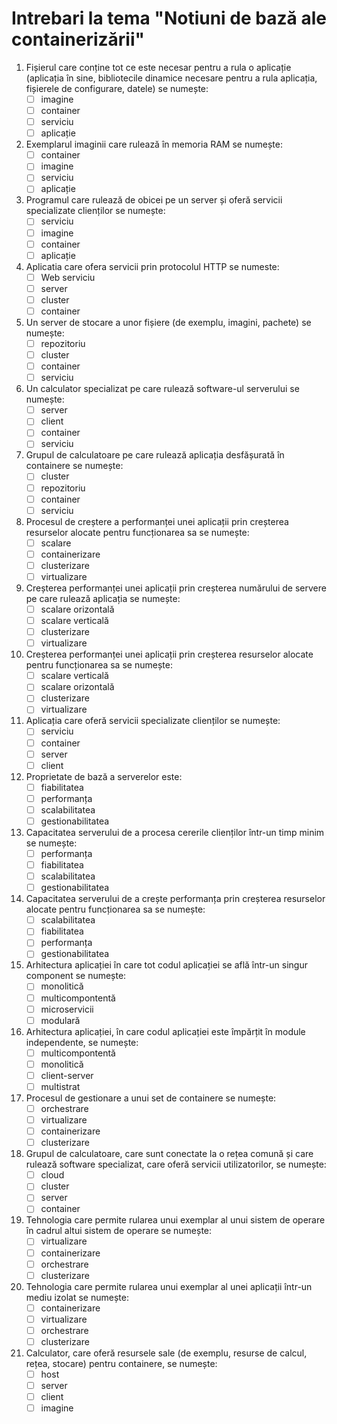 # Intrebari la tema "Notiuni de bază ale containerizării"

1. Fișierul care conține tot ce este necesar pentru a rula o aplicație (aplicația în sine, bibliotecile dinamice necesare pentru a rula aplicația, fișierele de configurare, datele) se numește:
    - [ ] imagine
    - [ ] container
    - [ ] serviciu
    - [ ] aplicație
2. Exemplarul imaginii care rulează în memoria RAM se numește:
    - [ ] container
    - [ ] imagine
    - [ ] serviciu
    - [ ] aplicație
3. Programul care rulează de obicei pe un server și oferă servicii specializate clienților se numește:
    - [ ] serviciu
    - [ ] imagine
    - [ ] container
    - [ ] aplicație
4. Aplicatia care ofera servicii prin protocolul HTTP se numeste:
    - [ ] Web serviciu
    - [ ] server
    - [ ] cluster
    - [ ] container
5. Un server de stocare a unor fișiere (de exemplu, imagini, pachete) se numește:
    - [ ] repozitoriu
    - [ ] cluster
    - [ ] container
    - [ ] serviciu
6. Un calculator specializat pe care rulează software-ul serverului se numește:
    - [ ] server
    - [ ] client
    - [ ] container
    - [ ] serviciu
7. Grupul de calculatoare pe care rulează aplicația desfășurată în containere se numește:
    - [ ] cluster
    - [ ] repozitoriu
    - [ ] container
    - [ ] serviciu
8. Procesul de creștere a performanței unei aplicații prin creșterea resurselor alocate pentru funcționarea sa se numește:
    - [ ] scalare
    - [ ] containerizare
    - [ ] clusterizare
    - [ ] virtualizare
9. Creșterea performanței unei aplicații prin creșterea numărului de servere pe care rulează aplicația se numește:
    - [ ] scalare orizontală
    - [ ] scalare verticală
    - [ ] clusterizare
    - [ ] virtualizare
10. Creșterea performanței unei aplicații prin creșterea resurselor alocate pentru funcționarea sa se numește:
    - [ ] scalare verticală
    - [ ] scalare orizontală
    - [ ] clusterizare
    - [ ] virtualizare
11. Aplicația care oferă servicii specializate clienților se numește:
    - [ ] serviciu
    - [ ] container
    - [ ] server
    - [ ] client
12. Proprietate de bază a serverelor este:
    - [ ] fiabilitatea
    - [ ] performanța
    - [ ] scalabilitatea
    - [ ] gestionabilitatea
13. Capacitatea serverului de a procesa cererile clienților într-un timp minim se numește:
    - [ ] performanța
    - [ ] fiabilitatea
    - [ ] scalabilitatea
    - [ ] gestionabilitatea
14. Capacitatea serverului de a crește performanța prin creșterea resurselor alocate pentru funcționarea sa se numește:
    - [ ] scalabilitatea
    - [ ] fiabilitatea
    - [ ] performanța
    - [ ] gestionabilitatea
15. Arhitectura aplicației în care tot codul aplicației se află într-un singur component se numește:
    - [ ] monolitică
    - [ ] multicompontentă
    - [ ] microservicii
    - [ ] modulară
16. Arhitectura aplicației, în care codul aplicației este împărțit în module independente, se numește:
    - [ ] multicompontentă
    - [ ] monolitică
    - [ ] client-server
    - [ ] multistrat
17. Procesul de gestionare a unui set de containere se numește:
    - [ ] orchestrare
    - [ ] virtualizare
    - [ ] containerizare
    - [ ] clusterizare
18. Grupul de calculatoare, care sunt conectate la o rețea comună și care rulează software specializat, care oferă servicii utilizatorilor, se numește:
    - [ ] cloud
    - [ ] cluster
    - [ ] server
    - [ ] container
19. Tehnologia care permite rularea unui exemplar al unui sistem de operare în cadrul altui sistem de operare se numește:
    - [ ] virtualizare
    - [ ] containerizare
    - [ ] orchestrare
    - [ ] clusterizare
20. Tehnologia care permite rularea unui exemplar al unei aplicații într-un mediu izolat se numește:
    - [ ] containerizare
    - [ ] virtualizare
    - [ ] orchestrare
    - [ ] clusterizare
21. Calculator, care oferă resursele sale (de exemplu, resurse de calcul, rețea, stocare) pentru containere, se numește:
    - [ ] host
    - [ ] server
    - [ ] client
    - [ ] imagine
